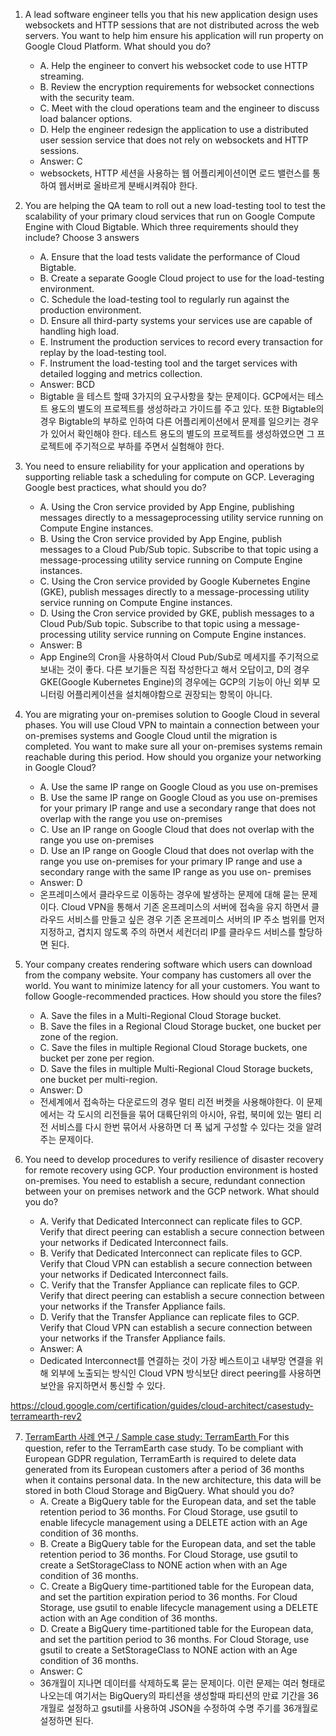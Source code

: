 1.  A lead software engineer tells you that his new application design uses websockets and HTTP sessions that are not distributed across the web servers. You want to help him ensure his application will run property on Google Cloud Platform. What should you do? 

    -   A. Help the engineer to convert his websocket code to use HTTP streaming. 
    -   B. Review the encryption requirements for websocket connections with the security team. 
    -   C. Meet with the cloud operations team and the engineer to discuss load balancer options. 
    -   D. Help the engineer redesign the application to use a distributed user session service that does not rely on websockets and HTTP sessions. 
    -   Answer: C
    -  websockets, HTTP 세션을 사용하는 웹 어플리케이션이면 로드 밸런스를 통하여 웹서버로 올바르게 분배시켜줘야 한다.

2.  You are helping the QA team to roll out a new load-testing tool to test the scalability of your primary cloud services that run on Google Compute Engine with Cloud Bigtable. Which three requirements should they include? Choose 3 answers 
    -   A. Ensure that the load tests validate the performance of Cloud Bigtable. 
    -   B. Create a separate Google Cloud project to use for the load-testing environment. 
    -   C. Schedule the load-testing tool to regularly run against the production environment. 
    -   D. Ensure all third-party systems your services use are capable of handling high load. 
    -   E. Instrument the production services to record every transaction for replay by the load-testing tool. 
    -   F. Instrument the load-testing tool and the target services with detailed logging and metrics collection. 
    -   Answer: BCD
    -   Bigtable 을 테스트 할때 3가지의 요구사항을 찾는 문제이다. GCP에서는 테스트 용도의 별도의 프로젝트를 생성하라고 가이드를 주고 있다. 또한 Bigtable의 경우 Bigtable의 부하로 인하여 다른 어플리케이션에서 문제를 일으키는 경우가 있어서 확인해야 한다. 테스트 용도의 별도의 프로젝트를 생성하였으면 그 프로젝트에 주기적으로 부하를 주면서 실험해야 한다. 

3. You need to ensure reliability for your application and operations by supporting reliable task a scheduling for compute on GCP. Leveraging Google best practices, what should you do? 
    -   A. Using the Cron service provided by App Engine, publishing messages directly to a messageprocessing utility service running on Compute Engine instances. 
    -   B. Using the Cron service provided by App Engine, publish messages to a Cloud Pub/Sub topic. Subscribe to that topic using a message-processing utility service running on Compute Engine instances. 
    -   C. Using the Cron service provided by Google Kubernetes Engine (GKE), publish messages directly to a message-processing utility service running on Compute Engine instances. 
    -   D. Using the Cron service provided by GKE, publish messages to a Cloud Pub/Sub topic. Subscribe to that topic using a message-processing utility service running on Compute Engine instances. 
    -   Answer: B  
    -   App Engine의 Cron을 사용하여서 Cloud Pub/Sub로 메세지를 주기적으로 보내는 것이 좋다. 다른 보기들은 직접 작성한다고 해서 오답이고, D의 경우 GKE(Google Kubernetes Engine)의 경우에는 GCP의 기능이 아닌 외부 모니터링 어플리케이션을 설치해야함으로 권장되는 항목이 아니다.


4. You are migrating your on-premises solution to Google Cloud in several phases. You will use Cloud VPN to maintain a connection between your on-premises systems and Google Cloud until the migration is completed. You want to make sure all your on-premises systems remain reachable during this period. How should you organize your networking in Google Cloud? 
    -   A. Use the same IP range on Google Cloud as you use on-premises 
    -   B. Use the same IP range on Google Cloud as you use on-premises for your primary IP range and use a secondary range that does not overlap with the range you use on-premises 
    -   C. Use an IP range on Google Cloud that does not overlap with the range you use on-premises 
    -   D. Use an IP range on Google Cloud that does not overlap with the range you use on-premises for your primary IP range and use a secondary range with the same IP range as you use on- premises 
    -   Answer: D
    -   온프레미스에서 클라우드로 이동하는 경우에 발생하는 문제에 대해 묻는 문제이다.  Cloud VPN을 통해서 기존 온프레미스의 서버에 접속을 유지 하면서 클라우드 서비스를 만들고 싶은 경우 기존 온프레미스 서버의 IP 주소 범위를 먼저 지정하고, 겹치지 않도록 주의 하면서 세컨더리 IP를 클라우드 서비스를 할당하면 된다.

5. Your company creates rendering software which users can download from the company website. Your company has customers all over the world. You want to minimize latency for all your customers. You want to follow Google-recommended practices. How should you store the files? 
   -   A. Save the files in a Multi-Regional Cloud Storage bucket. 
   -   B. Save the files in a Regional Cloud Storage bucket, one bucket per zone of the region.
   -   C. Save the files in multiple Regional Cloud Storage buckets, one bucket per zone per region. 
   -   D. Save the files in multiple Multi-Regional Cloud Storage buckets, one bucket per multi-region. 
   -   Answer: D
   -   전세계에서 접속하는 다운로드의 경우 멀티 리전 버켓을 사용해야한다. 이 문제에서는 각 도시의 리전들을 묶어 대륙단위의 아시아, 유럽, 북미에 있는 멀티 리전 서비스를 다시 한번 묶어서 사용하면 더 폭 넓게 구성할 수 있다는 것을 알려주는 문제이다.

6. You need to develop procedures to verify resilience of disaster recovery for remote recovery using GCP. Your production environment is hosted on-premises. You need to establish a secure, redundant connection between your on premises network and the GCP network. What should you do? 
    -   A. Verify that Dedicated Interconnect can replicate files to GCP. Verify that direct peering can establish a secure connection between your networks if Dedicated Interconnect fails. 
    -   B. Verify that Dedicated Interconnect can replicate files to GCP. Verify that Cloud VPN can establish a secure connection between your networks if Dedicated Interconnect fails.
    -   C. Verify that the Transfer Appliance can replicate files to GCP. Verify that direct peering can establish a secure connection between your networks if the Transfer Appliance fails. 
    -   D. Verify that the Transfer Appliance can replicate files to GCP. Verify that Cloud VPN can establish a secure connection between your networks if the Transfer Appliance fails. 
    -   Answer: A
    -   Dedicated Interconnect를 연결하는 것이 가장 베스트이고 내부망 연결을 위해 외부에 노출되는 방식인 Cloud VPN 방식보단 direct peering를 사용하면 보안을 유지하면서 통신할 수 있다.

https://cloud.google.com/certification/guides/cloud-architect/casestudy-terramearth-rev2

7. [ TerramEarth 사례 연구 / Sample case study: TerramEarth ](https://cloud.google.com/certification/guides/cloud-architect/casestudy-terramearth-rev2) For this question, refer to the TerramEarth case study. To be compliant with European GDPR regulation, TerramEarth is required to delete data generated from its European customers after a period of 36 months when it contains personal data. In the new architecture, this data will be stored in both Cloud Storage and BigQuery. What should you do? 
    -   A. Create a BigQuery table for the European data, and set the table retention period to 36 months. For Cloud Storage, use gsutil to enable lifecycle management using a DELETE action with an Age condition of 36 months. 
    -   B. Create a BigQuery table for the European data, and set the table retention period to 36 months. For Cloud Storage, use gsutil to create a SetStorageClass to NONE action when with an Age condition of 36 months. 
    -   C. Create a BigQuery time-partitioned table for the European data, and set the partition expiration period to 36 months. For Cloud Storage, use gsutil to enable lifecycle management using a DELETE action with an Age condition of 36 months. 
    -   D. Create a BigQuery time-partitioned table for the European data, and set the partition period to 36 months. For Cloud Storage, use gsutil to create a SetStorageClass to NONE action with an Age condition of 36 months. 
    -   Answer: C
    -   36개월이 지나면 데이터를 삭제하도록 묻는 문제이다. 이런 문제는 여러 형태로 나오는데 여기서는 BigQuery의 파티션을 생성할때 파티션의 만료 기간을 36개월로 설정하고 gsutil를 사용하여 JSON을 수정하여 수명 주기를 36개월로 설정하면 된다.
